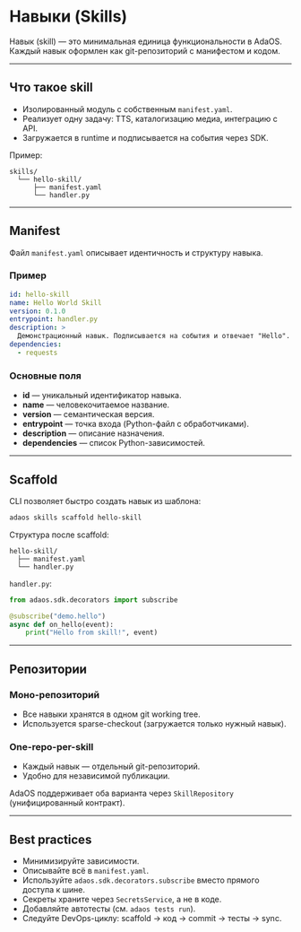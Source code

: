 # Навыки (Skills)

Навык (skill) — это минимальная единица функциональности в AdaOS.  
Каждый навык оформлен как git-репозиторий с манифестом и кодом.

---

## Что такое skill

- Изолированный модуль с собственным `manifest.yaml`.  
- Реализует одну задачу: TTS, каталогизацию медиа, интеграцию с API.  
- Загружается в runtime и подписывается на события через SDK.  

Пример:  

```text
skills/
  └── hello-skill/
      ├── manifest.yaml
      └── handler.py
````

---

## Manifest

Файл `manifest.yaml` описывает идентичность и структуру навыка.

### Пример

```yaml
id: hello-skill
name: Hello World Skill
version: 0.1.0
entrypoint: handler.py
description: >
  Демонстрационный навык. Подписывается на события и отвечает "Hello".
dependencies:
  - requests
```

### Основные поля

- **id** — уникальный идентификатор навыка.
- **name** — человекочитаемое название.
- **version** — семантическая версия.
- **entrypoint** — точка входа (Python-файл с обработчиками).
- **description** — описание назначения.
- **dependencies** — список Python-зависимостей.

---

## Scaffold

CLI позволяет быстро создать навык из шаблона:

```bash
adaos skills scaffold hello-skill
```

Структура после scaffold:

```text
hello-skill/
  ├── manifest.yaml
  └── handler.py
```

`handler.py`:

```python
from adaos.sdk.decorators import subscribe

@subscribe("demo.hello")
async def on_hello(event):
    print("Hello from skill!", event)
```

---

## Репозитории

### Моно-репозиторий

- Все навыки хранятся в одном git working tree.
- Используется sparse-checkout (загружается только нужный навык).

### One-repo-per-skill

- Каждый навык — отдельный git-репозиторий.
- Удобно для независимой публикации.

AdaOS поддерживает оба варианта через `SkillRepository` (унифицированный контракт).

---

## Best practices

- Минимизируйте зависимости.
- Описывайте всё в `manifest.yaml`.
- Используйте `adaos.sdk.decorators.subscribe` вместо прямого доступа к шине.
- Секреты храните через `SecretsService`, а не в коде.
- Добавляйте автотесты (см. `adaos tests run`).
- Следуйте DevOps-циклу: scaffold → код → commit → тесты → sync.
